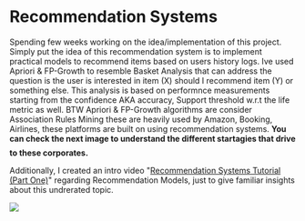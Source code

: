# Recommendation Systems

Spending few weeks working on the idea/implementation of this project. Simply put the idea of this recommendation system is to implement practical models to recommend items based on users history logs. Ive used Apriori & FP-Growth to resemble Basket Analysis that can address the question is the user is interested in item (X) should I recommend item (Y) or something else. This analysis is based on performnce measurements starting from the confidence AKA accuracy, Support threshold w.r.t the life metric as well.
BTW Apriori & FP-Growth algorithms are consider Association Rules Mining these are heavily used by Amazon, Booking, Airlines, these platforms are built on using recommendation systems. **You can check the next image to understand the different startagies that drive $$$$ to these corporates.**

Additionally, I created an intro video "[Recommendation Systems Tutorial (Part One)](https://www.youtube.com/watch?v=QyiqVo7pf9I&ab_channel=TechTwinsforDataScience)" regarding Recommendation Models, just to give familiar insights about this undrerated topic.

![](https://github.com/RonySoliman/Recommendation-Systems-/blob/main/23.10.2023_00.49.43_REC.png)
